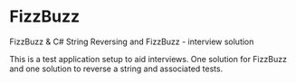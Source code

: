 FizzBuzz
========

FizzBuzz &amp; C# String Reversing and FizzBuzz - interview solution 

This is a test application setup to aid interviews. One solution for FizzBuzz and one solution to reverse a string and associated tests. 